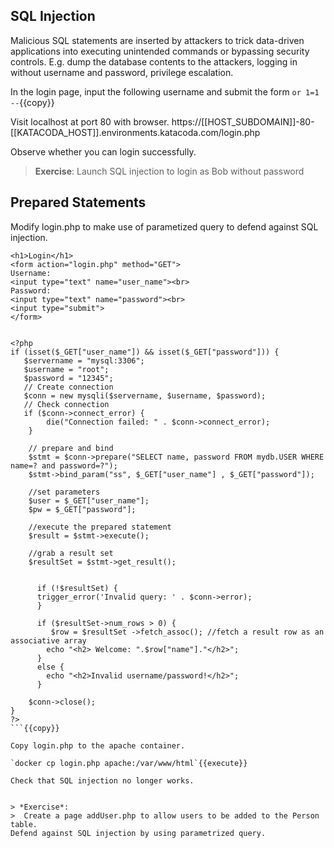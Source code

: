 <h2> SQL Injection</h2>
Malicious SQL statements are inserted by attackers to trick data-driven applications into executing unintended commands or bypassing security controls.
E.g. dump the database contents to the attackers, logging in without username and password, privilege escalation.

In the login page, input the following username and submit the form
`or 1=1 --`{{copy}}

Visit localhost at port 80 with browser.
https://[[HOST_SUBDOMAIN]]-80-[[KATACODA_HOST]].environments.katacoda.com/login.php

Observe whether you can login successfully.


> **Exercise**: 
>  Launch SQL injection to login as Bob without password


<h2> Prepared Statements</h2>

Modify login.php to make use of parametized query to defend against SQL injection.

```
<h1>Login</h1>
<form action="login.php" method="GET">
Username:
<input type="text" name="user_name"><br>
Password:
<input type="text" name="password"><br>
<input type="submit">
</form>


<?php
if (isset($_GET["user_name"]) && isset($_GET["password"])) {
   $servername = "mysql:3306";
   $username = "root";
   $password = "12345";
   // Create connection
   $conn = new mysqli($servername, $username, $password);
   // Check connection
   if ($conn->connect_error) {
		die("Connection failed: " . $conn->connect_error);
	}
	
	// prepare and bind
	$stmt = $conn->prepare("SELECT name, password FROM mydb.USER WHERE name=? and password=?");
	$stmt->bind_param("ss", $_GET["user_name"] , $_GET["password"]);

	//set parameters
	$user = $_GET["user_name"];
	$pw = $_GET["password"];
	
	//execute the prepared statement
	$result = $stmt->execute();

	//grab a result set
	$resultSet = $stmt->get_result();

	
      if (!$resultSet) {
      trigger_error('Invalid query: ' . $conn->error);
      }

      if ($resultSet->num_rows > 0) {
     	 $row = $resultSet ->fetch_assoc(); //fetch a result row as an associative array
      	echo "<h2> Welcome: ".$row["name"]."</h2>";
      }
      else {
      	echo "<h2>Invalid username/password!</h2>";
      }

	$conn->close();
}
?>    
```{{copy}}

Copy login.php to the apache container.

`docker cp login.php apache:/var/www/html`{{execute}}

Check that SQL injection no longer works.


> *Exercise*: 
>  Create a page addUser.php to allow users to be added to the Person table.
Defend against SQL injection by using parametrized query.
